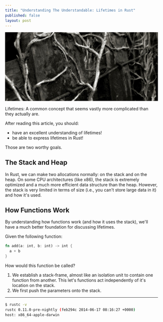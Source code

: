 ```yaml
---
title: "Understanding The Understandable: Lifetimes in Rust"
published: false
layout: post
---
```


<img src="/public/img/vines.jpg" class="poster" />

Lifetimes: A common concept that seems vastly more complicated than they actually are.

After reading this article, you should:

* have an excellent understanding of lifetimes!
* be able to express lifetimes in Rust!

Those are two worthy goals.

## The Stack and Heap

In Rust, we can make two allocations normally: on the stack and on the heap. On some CPU architectures (like x86), the stack is extremely optimized and a much more efficient data structure than the heap. However, the stack is very limited in terms of size (i.e., you can't store large data in it) and how it's used.

## How Functions Work

By understanding how functions work (and how it uses the stack), we'll have a much better foundation for discussing lifetimes.

Given the following function:

```rust
fn add(a: int, b: int) -> int {
  a + b
}
```

How would this function be called?

1. We establish a stack-frame, almost like an isolation unit to contain one function from another. This let's functions act independently of it's location on the stack.
1. We first push the parameters onto the stack.

---

```bash
$ rustc -v
rustc 0.11.0-pre-nightly (feb294c 2014-06-17 08:16:27 +0000)
host: x86_64-apple-darwin
```

